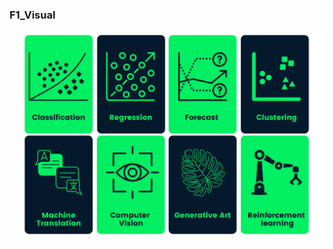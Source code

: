 ### F1_Visual
![For Loop Image](https://github.com/karinakozlowski/Notebooks/raw/main/imagenesml/ml.png)
